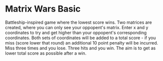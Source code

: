 # Matrix Wars Basic
Battleship-inspired game where the lowest score wins. Two matrices are created, where you can only see your oppopent's matrix. Enter x and y coordinates to try and get higher than your oppopent's corresponding coordinates. Both sets of coordinates will be added to a total score - if you miss (score lower that round) an additional 10 point penalty will be incurred. Miss three times and you lose. Three hits and you win. The aim is to get as lower total score as possible after a win.
